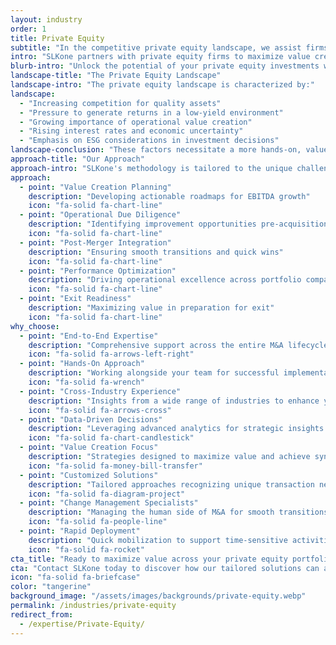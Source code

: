 ```yaml
---
layout: industry
order: 1
title: Private Equity
subtitle: "In the competitive private equity landscape, we assist firms in maximizing value creation, driving performance improvements, and enhancing returns across portfolio companies."
intro: "SLKone partners with private equity firms to maximize value creation throughout the investment lifecycle. We bring a unique blend of strategic insight and operational expertise to drive performance improvements, accelerate growth, and enhance returns across portfolio companies."
blurb-intro: "Unlock the potential of your private equity investments with SLKone's expert guidance and innovative strategies."
landscape-title: "The Private Equity Landscape"
landscape-intro: "The private equity landscape is characterized by:"
landscape:
  - "Increasing competition for quality assets"
  - "Pressure to generate returns in a low-yield environment"
  - "Growing importance of operational value creation"
  - "Rising interest rates and economic uncertainty"
  - "Emphasis on ESG considerations in investment decisions"
landscape-conclusion: "These factors necessitate a more hands-on, value-driven approach to portfolio management."
approach-title: "Our Approach"
approach-intro: "SLKone's methodology is tailored to the unique challenges of private equity, focusing on:"
approach:
  - point: "Value Creation Planning"
    description: "Developing actionable roadmaps for EBITDA growth"
    icon: "fa-solid fa-chart-line"
  - point: "Operational Due Diligence"
    description: "Identifying improvement opportunities pre-acquisition"
    icon: "fa-solid fa-chart-line"
  - point: "Post-Merger Integration"
    description: "Ensuring smooth transitions and quick wins"
    icon: "fa-solid fa-chart-line"
  - point: "Performance Optimization"
    description: "Driving operational excellence across portfolio companies"
    icon: "fa-solid fa-chart-line"
  - point: "Exit Readiness"
    description: "Maximizing value in preparation for exit"
    icon: "fa-solid fa-chart-line"
why_choose:
  - point: "End-to-End Expertise"
    description: "Comprehensive support across the entire M&A lifecycle."
    icon: "fa-solid fa-arrows-left-right"
  - point: "Hands-On Approach"
    description: "Working alongside your team for successful implementation."
    icon: "fa-solid fa-wrench"
  - point: "Cross-Industry Experience"
    description: "Insights from a wide range of industries to enhance your processes."
    icon: "fa-solid fa-arrows-cross"
  - point: "Data-Driven Decisions"
    description: "Leveraging advanced analytics for strategic insights."
    icon: "fa-solid fa-chart-candlestick"
  - point: "Value Creation Focus"
    description: "Strategies designed to maximize value and achieve synergy targets."
    icon: "fa-solid fa-money-bill-transfer"
  - point: "Customized Solutions"
    description: "Tailored approaches recognizing unique transaction needs."
    icon: "fa-solid fa-diagram-project"
  - point: "Change Management Specialists"
    description: "Managing the human side of M&A for smooth transitions."
    icon: "fa-solid fa-people-line"
  - point: "Rapid Deployment"
    description: "Quick mobilization to support time-sensitive activities."
    icon: "fa-solid fa-rocket"
cta_title: "Ready to maximize value across your private equity portfolio?"
cta: "Contact SLKone today to discover how our tailored solutions can accelerate performance and enhance returns."
icon: "fa-solid fa-briefcase"
color: "tangerine"
background_image: "/assets/images/backgrounds/private-equity.webp"
permalink: /industries/private-equity
redirect_from:
  - /expertise/Private-Equity/
---
```


